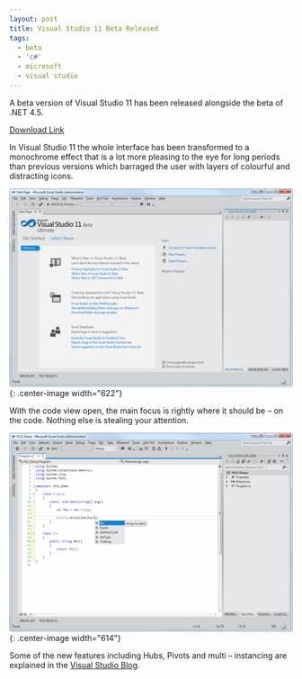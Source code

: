 ```yaml
---
layout: post
title: Visual Studio 11 Beta Released
tags:
  - beta
  - 'c#'
  - microsoft
  - visual studio
---
```

A beta version of Visual Studio 11 has been released alongside the beta of .NET 4.5.

[Download Link][1]

In Visual Studio 11 the whole interface has been transformed to a monochrome effect that is a lot more pleasing to the eye for long periods than previous versions which barraged the user with layers of colourful and distracting icons.

![Visual Studio 11 Start Menu](/images/2012/visualstudio11start1.png){: .center-image width="622"}

With the code view open, the main focus is rightly where it should be – on the code. Nothing else is stealing your attention.

![Visual Studio 11 Code View](/images/2012/visualstudio11code1.png){: .center-image width="614"}

Some of the new features including Hubs, Pivots and multi – instancing are explained in the [Visual Studio Blog][2].

 [1]: http://www.microsoft.com/visualstudio/11/en-us
 [2]: http://blogs.msdn.com/b/visualstudio/